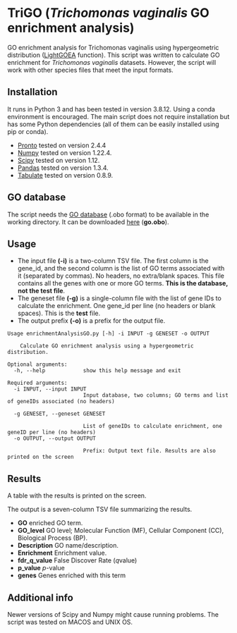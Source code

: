 # TriGO (*Trichomonas vaginalis* GO enrichment analysis)

GO enrichment analysis for Trichomonas vaginalis using hypergeometric distribution ([LightGOEA](https://github.com/biofcallejas/LightGOEA) function).
This script was written to calculate GO enrichment for *Trichomonas vaginalis* datasets. However, the script will work with other species files that meet the input formats.

## Installation

It runs in Python 3 and has been tested in version 3.8.12. Using a conda environment is encouraged.
The main script does not require installation but has some Python dependencies (all of them can be easily installed using pip or conda). 

* [Pronto](https://pronto.readthedocs.io/en/stable/) tested on version 2.4.4
* [Numpy](https://numpy.org/) tested on version 1.22.4.
* [Scipy](https://scipy.org/) tested on version 1.12.
* [Pandas](https://pandas.pydata.org/) tested on version 1.3.4.
* [Tabulate](https://pypi.org/project/tabulate/) tested on version 0.8.9.

## GO database

The script needs the [GO database](https://geneontology.org/docs/download-ontology/) (.obo format) to be available in the working directory. 
It can be downloaded [here](https://geneontology.org/docs/download-ontology/) (**go.obo**).

## Usage

* The input file **(-i)** is a two-column TSV file. The first column is the gene_id, and the second column is the list of GO terms associated with it (separated by commas). No headers, no extra/blank spaces.
This file contains all the genes with one or more GO terms. **This is the database, not the test file**. 
* The geneset file **(-g)** is a single-column file with the list of gene IDs to calculate the enrichment. One gene_id per line (no headers or blank spaces).
This is the **test** file.
* The output prefix **(-o)** is a prefix for the output file. 
 
```
Usage enrichmentAnalysisGO.py [-h] -i INPUT -g GENESET -o OUTPUT

	Calculate GO enrichment analysis using a hypergeometric distribution.

Optional arguments:
  -h, --help            show this help message and exit

Required arguments:
  -i INPUT, --input INPUT
                        Input database, two columns; GO terms and list of geneIDs associated (no headers)
			
  -g GENESET, --geneset GENESET
  
                        List of geneIDs to calculate enrichment, one geneID per line (no headers)
  -o OUTPUT, --output OUTPUT
  
                        Prefix: Output text file. Results are also printed on the screen
```

## Results

A table with the results is printed on the screen.

The output is a seven-column TSV file summarizing the results. 

* **GO** enriched GO term. 
* **GO_level** GO level; Molecular Function (MF), Cellular Component (CC), Biological Process (BP).
* **Description** GO name/description.
* **Enrichment** Enrichment value.
* **fdr_q_value** False Discover Rate (*q*value)
* **p_value** *p*-value
* **genes** Genes enriched with this term

## Additional info

Newer versions of Scipy and Numpy might cause running problems.
The script was tested on MACOS and UNIX OS.

